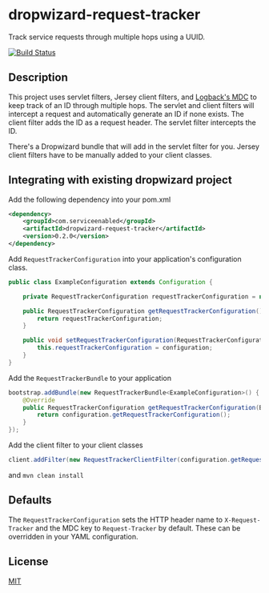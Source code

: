 dropwizard-request-tracker
==========================

Track service requests through multiple hops using a UUID.

[![Build Status](https://travis-ci.org/service-enabled/dropwizard-request-tracker.svg?branch=master)](https://travis-ci.org/service-enabled/dropwizard-request-tracker)

Description
-----------

This project uses servlet filters, Jersey client filters, and [Logback's MDC](http://logback.qos.ch/manual/mdc.html) to keep track of an ID through multiple hops. The servlet and client filters will intercept a request and automatically generate an ID if none exists. The client filter adds the ID as a request header. The servlet filter intercepts the ID.

There's a Dropwizard bundle that will add in the servlet filter for you. Jersey client filters have to be manually added to your client classes.


Integrating with existing dropwizard project
--------------------------------------------

Add the following dependency into your pom.xml

```xml
<dependency>
    <groupId>com.serviceenabled</groupId>
    <artifactId>dropwizard-request-tracker</artifactId>
    <version>0.2.0</version>
</dependency>
```

Add `RequestTrackerConfiguration` into your application's configuration class.

```java
public class ExampleConfiguration extends Configuration {

    private RequestTrackerConfiguration requestTrackerConfiguration = new RequestTrackerConfiguration();

    public RequestTrackerConfiguration getRequestTrackerConfiguration() {
        return requestTrackerConfiguration;
    }

    public void setRequestTrackerConfiguration(RequestTrackerConfiguration configuration) {
        this.requestTrackerConfiguration = configuration;
    }
}
```

Add the `RequestTrackerBundle` to your application

```java
bootstrap.addBundle(new RequestTrackerBundle<ExampleConfiguration>() {
    @Override
    public RequestTrackerConfiguration getRequestTrackerConfiguration(BundleConfiguration configuration) {
        return configuration.getRequestTrackerConfiguration();
    }
});
```

Add the client filter to your client classes

```java
client.addFilter(new RequestTrackerClientFilter(configuration.getRequestTrackerConfiguration()));
```

and `mvn clean install`


Defaults
--------

The `RequestTrackerConfiguration` sets the HTTP header name to `X-Request-Tracker` and the MDC key to `Request-Tracker` by default.  These can be overridden in your YAML configuration.


License
-------

[MIT](https://github.com/service-enabled/dropwizard-request-tracker/blob/master/LICENSE)
